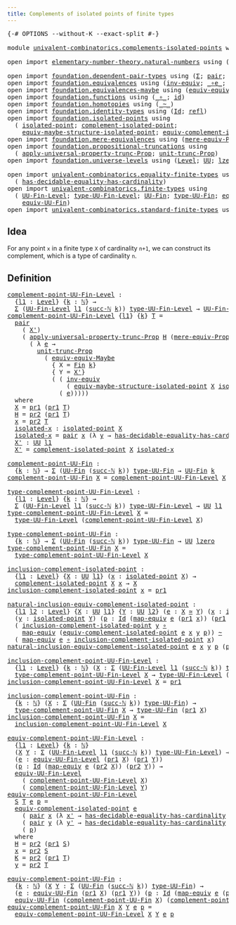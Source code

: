 ```yaml
---
title: Complements of isolated points of finite types
---
```


<pre class="Agda"><a id="72" class="Symbol">{-#</a> <a id="76" class="Keyword">OPTIONS</a> <a id="84" class="Pragma">--without-K</a> <a id="96" class="Pragma">--exact-split</a> <a id="110" class="Symbol">#-}</a>

<a id="115" class="Keyword">module</a> <a id="122" href="univalent-combinatorics.complements-isolated-points.html" class="Module">univalent-combinatorics.complements-isolated-points</a> <a id="174" class="Keyword">where</a>

<a id="181" class="Keyword">open</a> <a id="186" class="Keyword">import</a> <a id="193" href="elementary-number-theory.natural-numbers.html" class="Module">elementary-number-theory.natural-numbers</a> <a id="234" class="Keyword">using</a> <a id="240" class="Symbol">(</a><a id="241" href="elementary-number-theory.natural-numbers.html#1444" class="Datatype">ℕ</a><a id="242" class="Symbol">;</a> <a id="244" href="elementary-number-theory.natural-numbers.html#1465" class="InductiveConstructor">zero-ℕ</a><a id="250" class="Symbol">;</a> <a id="252" href="elementary-number-theory.natural-numbers.html#1478" class="InductiveConstructor">succ-ℕ</a><a id="258" class="Symbol">)</a>

<a id="261" class="Keyword">open</a> <a id="266" class="Keyword">import</a> <a id="273" href="foundation.dependent-pair-types.html" class="Module">foundation.dependent-pair-types</a> <a id="305" class="Keyword">using</a> <a id="311" class="Symbol">(</a><a id="312" href="foundation-core.dependent-pair-types.html#502" class="Record">Σ</a><a id="313" class="Symbol">;</a> <a id="315" href="foundation-core.dependent-pair-types.html#575" class="InductiveConstructor">pair</a><a id="319" class="Symbol">;</a> <a id="321" href="foundation-core.dependent-pair-types.html#592" class="Field">pr1</a><a id="324" class="Symbol">;</a> <a id="326" href="foundation-core.dependent-pair-types.html#604" class="Field">pr2</a><a id="329" class="Symbol">)</a>
<a id="331" class="Keyword">open</a> <a id="336" class="Keyword">import</a> <a id="343" href="foundation.equivalences.html" class="Module">foundation.equivalences</a> <a id="367" class="Keyword">using</a> <a id="373" class="Symbol">(</a><a id="374" href="foundation-core.equivalences.html#5707" class="Function">inv-equiv</a><a id="383" class="Symbol">;</a> <a id="385" href="foundation-core.equivalences.html#7843" class="Function Operator">_∘e_</a><a id="389" class="Symbol">;</a> <a id="391" href="foundation-core.equivalences.html#1607" class="Function Operator">_≃_</a><a id="394" class="Symbol">;</a> <a id="396" href="foundation-core.equivalences.html#1807" class="Function">map-equiv</a><a id="405" class="Symbol">)</a>
<a id="407" class="Keyword">open</a> <a id="412" class="Keyword">import</a> <a id="419" href="foundation.equivalences-maybe.html" class="Module">foundation.equivalences-maybe</a> <a id="449" class="Keyword">using</a> <a id="455" class="Symbol">(</a><a id="456" href="foundation.equivalences-maybe.html#15538" class="Function">equiv-equiv-Maybe</a><a id="473" class="Symbol">)</a>
<a id="475" class="Keyword">open</a> <a id="480" class="Keyword">import</a> <a id="487" href="foundation.functions.html" class="Module">foundation.functions</a> <a id="508" class="Keyword">using</a> <a id="514" class="Symbol">(</a><a id="515" href="foundation-core.functions.html#407" class="Function Operator">_∘_</a><a id="518" class="Symbol">;</a> <a id="520" href="foundation-core.functions.html#309" class="Function">id</a><a id="522" class="Symbol">)</a>
<a id="524" class="Keyword">open</a> <a id="529" class="Keyword">import</a> <a id="536" href="foundation.homotopies.html" class="Module">foundation.homotopies</a> <a id="558" class="Keyword">using</a> <a id="564" class="Symbol">(</a><a id="565" href="foundation-core.homotopies.html#467" class="Function Operator">_~_</a><a id="568" class="Symbol">)</a>
<a id="570" class="Keyword">open</a> <a id="575" class="Keyword">import</a> <a id="582" href="foundation.identity-types.html" class="Module">foundation.identity-types</a> <a id="608" class="Keyword">using</a> <a id="614" class="Symbol">(</a><a id="615" href="foundation-core.identity-types.html#641" class="Datatype">Id</a><a id="617" class="Symbol">;</a> <a id="619" href="foundation-core.identity-types.html#694" class="InductiveConstructor">refl</a><a id="623" class="Symbol">)</a>
<a id="625" class="Keyword">open</a> <a id="630" class="Keyword">import</a> <a id="637" href="foundation.isolated-points.html" class="Module">foundation.isolated-points</a> <a id="664" class="Keyword">using</a>
  <a id="672" class="Symbol">(</a> <a id="674" href="foundation.isolated-points.html#2293" class="Function">isolated-point</a><a id="688" class="Symbol">;</a> <a id="690" href="foundation.isolated-points.html#2429" class="Function">complement-isolated-point</a><a id="715" class="Symbol">;</a>
    <a id="721" href="foundation.isolated-points.html#11262" class="Function">equiv-maybe-structure-isolated-point</a><a id="757" class="Symbol">;</a> <a id="759" href="foundation.isolated-points.html#11795" class="Function">equiv-complement-isolated-point</a><a id="790" class="Symbol">)</a>
<a id="792" class="Keyword">open</a> <a id="797" class="Keyword">import</a> <a id="804" href="foundation.mere-equivalences.html" class="Module">foundation.mere-equivalences</a> <a id="833" class="Keyword">using</a> <a id="839" class="Symbol">(</a><a id="840" href="foundation.mere-equivalences.html#1292" class="Function">mere-equiv-Prop</a><a id="855" class="Symbol">)</a>
<a id="857" class="Keyword">open</a> <a id="862" class="Keyword">import</a> <a id="869" href="foundation.propositional-truncations.html" class="Module">foundation.propositional-truncations</a> <a id="906" class="Keyword">using</a>
  <a id="914" class="Symbol">(</a> <a id="916" href="foundation.propositional-truncations.html#5581" class="Function">apply-universal-property-trunc-Prop</a><a id="951" class="Symbol">;</a> <a id="953" href="foundation.propositional-truncations.html#2096" class="Function">unit-trunc-Prop</a><a id="968" class="Symbol">)</a>
<a id="970" class="Keyword">open</a> <a id="975" class="Keyword">import</a> <a id="982" href="foundation.universe-levels.html" class="Module">foundation.universe-levels</a> <a id="1009" class="Keyword">using</a> <a id="1015" class="Symbol">(</a><a id="1016" href="Agda.Primitive.html#597" class="Postulate">Level</a><a id="1021" class="Symbol">;</a> <a id="1023" href="foundation-core.universe-levels.html#222" class="Primitive">UU</a><a id="1025" class="Symbol">;</a> <a id="1027" href="Agda.Primitive.html#764" class="Primitive">lzero</a><a id="1032" class="Symbol">)</a>

<a id="1035" class="Keyword">open</a> <a id="1040" class="Keyword">import</a> <a id="1047" href="univalent-combinatorics.equality-finite-types.html" class="Module">univalent-combinatorics.equality-finite-types</a> <a id="1093" class="Keyword">using</a>
  <a id="1101" class="Symbol">(</a> <a id="1103" href="univalent-combinatorics.equality-finite-types.html#2874" class="Function">has-decidable-equality-has-cardinality</a><a id="1141" class="Symbol">)</a>
<a id="1143" class="Keyword">open</a> <a id="1148" class="Keyword">import</a> <a id="1155" href="univalent-combinatorics.finite-types.html" class="Module">univalent-combinatorics.finite-types</a> <a id="1192" class="Keyword">using</a>
  <a id="1200" class="Symbol">(</a> <a id="1202" href="univalent-combinatorics.finite-types.html#4569" class="Function">UU-Fin-Level</a><a id="1214" class="Symbol">;</a> <a id="1216" href="univalent-combinatorics.finite-types.html#4664" class="Function">type-UU-Fin-Level</a><a id="1233" class="Symbol">;</a> <a id="1235" href="univalent-combinatorics.finite-types.html#5010" class="Function">UU-Fin</a><a id="1241" class="Symbol">;</a> <a id="1243" href="univalent-combinatorics.finite-types.html#5072" class="Function">type-UU-Fin</a><a id="1254" class="Symbol">;</a> <a id="1256" href="univalent-combinatorics.finite-types.html#15897" class="Function">equiv-UU-Fin-Level</a><a id="1274" class="Symbol">;</a>
    <a id="1280" href="univalent-combinatorics.finite-types.html#17339" class="Function">equiv-UU-Fin</a><a id="1292" class="Symbol">)</a>
<a id="1294" class="Keyword">open</a> <a id="1299" class="Keyword">import</a> <a id="1306" href="univalent-combinatorics.standard-finite-types.html" class="Module">univalent-combinatorics.standard-finite-types</a> <a id="1352" class="Keyword">using</a> <a id="1358" class="Symbol">(</a><a id="1359" href="univalent-combinatorics.standard-finite-types.html#2085" class="Function">Fin</a><a id="1362" class="Symbol">)</a>
</pre>
## Idea

For any point `x` in a finite type `X` of cardinality `n+1`, we can construct its complement, which is a type of cardinality `n`.

## Definition

<pre class="Agda"><a id="complement-point-UU-Fin-Level"></a><a id="1532" href="univalent-combinatorics.complements-isolated-points.html#1532" class="Function">complement-point-UU-Fin-Level</a> <a id="1562" class="Symbol">:</a>
  <a id="1566" class="Symbol">{</a><a id="1567" href="univalent-combinatorics.complements-isolated-points.html#1567" class="Bound">l1</a> <a id="1570" class="Symbol">:</a> <a id="1572" href="Agda.Primitive.html#597" class="Postulate">Level</a><a id="1577" class="Symbol">}</a> <a id="1579" class="Symbol">{</a><a id="1580" href="univalent-combinatorics.complements-isolated-points.html#1580" class="Bound">k</a> <a id="1582" class="Symbol">:</a> <a id="1584" href="elementary-number-theory.natural-numbers.html#1444" class="Datatype">ℕ</a><a id="1585" class="Symbol">}</a> <a id="1587" class="Symbol">→</a>
  <a id="1591" href="foundation-core.dependent-pair-types.html#502" class="Record">Σ</a> <a id="1593" class="Symbol">(</a><a id="1594" href="univalent-combinatorics.finite-types.html#4569" class="Function">UU-Fin-Level</a> <a id="1607" href="univalent-combinatorics.complements-isolated-points.html#1567" class="Bound">l1</a> <a id="1610" class="Symbol">(</a><a id="1611" href="elementary-number-theory.natural-numbers.html#1478" class="InductiveConstructor">succ-ℕ</a> <a id="1618" href="univalent-combinatorics.complements-isolated-points.html#1580" class="Bound">k</a><a id="1619" class="Symbol">))</a> <a id="1622" href="univalent-combinatorics.finite-types.html#4664" class="Function">type-UU-Fin-Level</a> <a id="1640" class="Symbol">→</a> <a id="1642" href="univalent-combinatorics.finite-types.html#4569" class="Function">UU-Fin-Level</a> <a id="1655" href="univalent-combinatorics.complements-isolated-points.html#1567" class="Bound">l1</a> <a id="1658" href="univalent-combinatorics.complements-isolated-points.html#1580" class="Bound">k</a>
<a id="1660" href="univalent-combinatorics.complements-isolated-points.html#1532" class="Function">complement-point-UU-Fin-Level</a> <a id="1690" class="Symbol">{</a><a id="1691" href="univalent-combinatorics.complements-isolated-points.html#1691" class="Bound">l1</a><a id="1693" class="Symbol">}</a> <a id="1695" class="Symbol">{</a><a id="1696" href="univalent-combinatorics.complements-isolated-points.html#1696" class="Bound">k</a><a id="1697" class="Symbol">}</a> <a id="1699" href="univalent-combinatorics.complements-isolated-points.html#1699" class="Bound">T</a> <a id="1701" class="Symbol">=</a>
  <a id="1705" href="foundation-core.dependent-pair-types.html#575" class="InductiveConstructor">pair</a>
    <a id="1714" class="Symbol">(</a> <a id="1716" href="univalent-combinatorics.complements-isolated-points.html#2195" class="Function">X&#39;</a><a id="1718" class="Symbol">)</a>
    <a id="1724" class="Symbol">(</a> <a id="1726" href="foundation.propositional-truncations.html#5581" class="Function">apply-universal-property-trunc-Prop</a> <a id="1762" href="univalent-combinatorics.complements-isolated-points.html#2058" class="Function">H</a> <a id="1764" class="Symbol">(</a><a id="1765" href="foundation.mere-equivalences.html#1292" class="Function">mere-equiv-Prop</a> <a id="1781" class="Symbol">(</a><a id="1782" href="univalent-combinatorics.standard-finite-types.html#2085" class="Function">Fin</a> <a id="1786" href="univalent-combinatorics.complements-isolated-points.html#1696" class="Bound">k</a><a id="1787" class="Symbol">)</a> <a id="1789" href="univalent-combinatorics.complements-isolated-points.html#2195" class="Function">X&#39;</a><a id="1791" class="Symbol">)</a>
      <a id="1799" class="Symbol">(</a> <a id="1801" class="Symbol">λ</a> <a id="1803" href="univalent-combinatorics.complements-isolated-points.html#1803" class="Bound">e</a> <a id="1805" class="Symbol">→</a>
        <a id="1815" href="foundation.propositional-truncations.html#2096" class="Function">unit-trunc-Prop</a>
          <a id="1841" class="Symbol">(</a> <a id="1843" href="foundation.equivalences-maybe.html#15538" class="Function">equiv-equiv-Maybe</a>
            <a id="1873" class="Symbol">{</a> <a id="1875" class="Argument">X</a> <a id="1877" class="Symbol">=</a> <a id="1879" href="univalent-combinatorics.standard-finite-types.html#2085" class="Function">Fin</a> <a id="1883" href="univalent-combinatorics.complements-isolated-points.html#1696" class="Bound">k</a><a id="1884" class="Symbol">}</a>
            <a id="1898" class="Symbol">{</a> <a id="1900" class="Argument">Y</a> <a id="1902" class="Symbol">=</a> <a id="1904" href="univalent-combinatorics.complements-isolated-points.html#2195" class="Function">X&#39;</a><a id="1906" class="Symbol">}</a>
            <a id="1920" class="Symbol">(</a> <a id="1922" class="Symbol">(</a> <a id="1924" href="foundation-core.equivalences.html#5707" class="Function">inv-equiv</a>
                <a id="1950" class="Symbol">(</a> <a id="1952" href="foundation.isolated-points.html#11262" class="Function">equiv-maybe-structure-isolated-point</a> <a id="1989" href="univalent-combinatorics.complements-isolated-points.html#2040" class="Function">X</a> <a id="1991" href="univalent-combinatorics.complements-isolated-points.html#2088" class="Function">isolated-x</a><a id="2001" class="Symbol">))</a> <a id="2004" href="foundation-core.equivalences.html#7843" class="Function Operator">∘e</a>
              <a id="2021" class="Symbol">(</a> <a id="2023" href="univalent-combinatorics.complements-isolated-points.html#1803" class="Bound">e</a><a id="2024" class="Symbol">)))))</a>
  <a id="2032" class="Keyword">where</a>
  <a id="2040" href="univalent-combinatorics.complements-isolated-points.html#2040" class="Function">X</a> <a id="2042" class="Symbol">=</a> <a id="2044" href="foundation-core.dependent-pair-types.html#592" class="Field">pr1</a> <a id="2048" class="Symbol">(</a><a id="2049" href="foundation-core.dependent-pair-types.html#592" class="Field">pr1</a> <a id="2053" href="univalent-combinatorics.complements-isolated-points.html#1699" class="Bound">T</a><a id="2054" class="Symbol">)</a>
  <a id="2058" href="univalent-combinatorics.complements-isolated-points.html#2058" class="Function">H</a> <a id="2060" class="Symbol">=</a> <a id="2062" href="foundation-core.dependent-pair-types.html#604" class="Field">pr2</a> <a id="2066" class="Symbol">(</a><a id="2067" href="foundation-core.dependent-pair-types.html#592" class="Field">pr1</a> <a id="2071" href="univalent-combinatorics.complements-isolated-points.html#1699" class="Bound">T</a><a id="2072" class="Symbol">)</a>
  <a id="2076" href="univalent-combinatorics.complements-isolated-points.html#2076" class="Function">x</a> <a id="2078" class="Symbol">=</a> <a id="2080" href="foundation-core.dependent-pair-types.html#604" class="Field">pr2</a> <a id="2084" href="univalent-combinatorics.complements-isolated-points.html#1699" class="Bound">T</a>
  <a id="2088" href="univalent-combinatorics.complements-isolated-points.html#2088" class="Function">isolated-x</a> <a id="2099" class="Symbol">:</a> <a id="2101" href="foundation.isolated-points.html#2293" class="Function">isolated-point</a> <a id="2116" href="univalent-combinatorics.complements-isolated-points.html#2040" class="Function">X</a>
  <a id="2120" href="univalent-combinatorics.complements-isolated-points.html#2088" class="Function">isolated-x</a> <a id="2131" class="Symbol">=</a> <a id="2133" href="foundation-core.dependent-pair-types.html#575" class="InductiveConstructor">pair</a> <a id="2138" href="univalent-combinatorics.complements-isolated-points.html#2076" class="Function">x</a> <a id="2140" class="Symbol">(λ</a> <a id="2143" href="univalent-combinatorics.complements-isolated-points.html#2143" class="Bound">y</a> <a id="2145" class="Symbol">→</a> <a id="2147" href="univalent-combinatorics.equality-finite-types.html#2874" class="Function">has-decidable-equality-has-cardinality</a> <a id="2186" href="univalent-combinatorics.complements-isolated-points.html#2058" class="Function">H</a> <a id="2188" href="univalent-combinatorics.complements-isolated-points.html#2076" class="Function">x</a> <a id="2190" href="univalent-combinatorics.complements-isolated-points.html#2143" class="Bound">y</a><a id="2191" class="Symbol">)</a>
  <a id="2195" href="univalent-combinatorics.complements-isolated-points.html#2195" class="Function">X&#39;</a> <a id="2198" class="Symbol">:</a> <a id="2200" href="foundation-core.universe-levels.html#222" class="Primitive">UU</a> <a id="2203" href="univalent-combinatorics.complements-isolated-points.html#1691" class="Bound">l1</a>
  <a id="2208" href="univalent-combinatorics.complements-isolated-points.html#2195" class="Function">X&#39;</a> <a id="2211" class="Symbol">=</a> <a id="2213" href="foundation.isolated-points.html#2429" class="Function">complement-isolated-point</a> <a id="2239" href="univalent-combinatorics.complements-isolated-points.html#2040" class="Function">X</a> <a id="2241" href="univalent-combinatorics.complements-isolated-points.html#2088" class="Function">isolated-x</a>

<a id="complement-point-UU-Fin"></a><a id="2253" href="univalent-combinatorics.complements-isolated-points.html#2253" class="Function">complement-point-UU-Fin</a> <a id="2277" class="Symbol">:</a>
  <a id="2281" class="Symbol">{</a><a id="2282" href="univalent-combinatorics.complements-isolated-points.html#2282" class="Bound">k</a> <a id="2284" class="Symbol">:</a> <a id="2286" href="elementary-number-theory.natural-numbers.html#1444" class="Datatype">ℕ</a><a id="2287" class="Symbol">}</a> <a id="2289" class="Symbol">→</a> <a id="2291" href="foundation-core.dependent-pair-types.html#502" class="Record">Σ</a> <a id="2293" class="Symbol">(</a><a id="2294" href="univalent-combinatorics.finite-types.html#5010" class="Function">UU-Fin</a> <a id="2301" class="Symbol">(</a><a id="2302" href="elementary-number-theory.natural-numbers.html#1478" class="InductiveConstructor">succ-ℕ</a> <a id="2309" href="univalent-combinatorics.complements-isolated-points.html#2282" class="Bound">k</a><a id="2310" class="Symbol">))</a> <a id="2313" href="univalent-combinatorics.finite-types.html#5072" class="Function">type-UU-Fin</a> <a id="2325" class="Symbol">→</a> <a id="2327" href="univalent-combinatorics.finite-types.html#5010" class="Function">UU-Fin</a> <a id="2334" href="univalent-combinatorics.complements-isolated-points.html#2282" class="Bound">k</a>
<a id="2336" href="univalent-combinatorics.complements-isolated-points.html#2253" class="Function">complement-point-UU-Fin</a> <a id="2360" href="univalent-combinatorics.complements-isolated-points.html#2360" class="Bound">X</a> <a id="2362" class="Symbol">=</a> <a id="2364" href="univalent-combinatorics.complements-isolated-points.html#1532" class="Function">complement-point-UU-Fin-Level</a> <a id="2394" href="univalent-combinatorics.complements-isolated-points.html#2360" class="Bound">X</a>

<a id="type-complement-point-UU-Fin-Level"></a><a id="2397" href="univalent-combinatorics.complements-isolated-points.html#2397" class="Function">type-complement-point-UU-Fin-Level</a> <a id="2432" class="Symbol">:</a>
  <a id="2436" class="Symbol">{</a><a id="2437" href="univalent-combinatorics.complements-isolated-points.html#2437" class="Bound">l1</a> <a id="2440" class="Symbol">:</a> <a id="2442" href="Agda.Primitive.html#597" class="Postulate">Level</a><a id="2447" class="Symbol">}</a> <a id="2449" class="Symbol">{</a><a id="2450" href="univalent-combinatorics.complements-isolated-points.html#2450" class="Bound">k</a> <a id="2452" class="Symbol">:</a> <a id="2454" href="elementary-number-theory.natural-numbers.html#1444" class="Datatype">ℕ</a><a id="2455" class="Symbol">}</a> <a id="2457" class="Symbol">→</a>
  <a id="2461" href="foundation-core.dependent-pair-types.html#502" class="Record">Σ</a> <a id="2463" class="Symbol">(</a><a id="2464" href="univalent-combinatorics.finite-types.html#4569" class="Function">UU-Fin-Level</a> <a id="2477" href="univalent-combinatorics.complements-isolated-points.html#2437" class="Bound">l1</a> <a id="2480" class="Symbol">(</a><a id="2481" href="elementary-number-theory.natural-numbers.html#1478" class="InductiveConstructor">succ-ℕ</a> <a id="2488" href="univalent-combinatorics.complements-isolated-points.html#2450" class="Bound">k</a><a id="2489" class="Symbol">))</a> <a id="2492" href="univalent-combinatorics.finite-types.html#4664" class="Function">type-UU-Fin-Level</a> <a id="2510" class="Symbol">→</a> <a id="2512" href="foundation-core.universe-levels.html#222" class="Primitive">UU</a> <a id="2515" href="univalent-combinatorics.complements-isolated-points.html#2437" class="Bound">l1</a>
<a id="2518" href="univalent-combinatorics.complements-isolated-points.html#2397" class="Function">type-complement-point-UU-Fin-Level</a> <a id="2553" href="univalent-combinatorics.complements-isolated-points.html#2553" class="Bound">X</a> <a id="2555" class="Symbol">=</a>
  <a id="2559" href="univalent-combinatorics.finite-types.html#4664" class="Function">type-UU-Fin-Level</a> <a id="2577" class="Symbol">(</a><a id="2578" href="univalent-combinatorics.complements-isolated-points.html#1532" class="Function">complement-point-UU-Fin-Level</a> <a id="2608" href="univalent-combinatorics.complements-isolated-points.html#2553" class="Bound">X</a><a id="2609" class="Symbol">)</a>

<a id="type-complement-point-UU-Fin"></a><a id="2612" href="univalent-combinatorics.complements-isolated-points.html#2612" class="Function">type-complement-point-UU-Fin</a> <a id="2641" class="Symbol">:</a>
  <a id="2645" class="Symbol">{</a><a id="2646" href="univalent-combinatorics.complements-isolated-points.html#2646" class="Bound">k</a> <a id="2648" class="Symbol">:</a> <a id="2650" href="elementary-number-theory.natural-numbers.html#1444" class="Datatype">ℕ</a><a id="2651" class="Symbol">}</a> <a id="2653" class="Symbol">→</a> <a id="2655" href="foundation-core.dependent-pair-types.html#502" class="Record">Σ</a> <a id="2657" class="Symbol">(</a><a id="2658" href="univalent-combinatorics.finite-types.html#5010" class="Function">UU-Fin</a> <a id="2665" class="Symbol">(</a><a id="2666" href="elementary-number-theory.natural-numbers.html#1478" class="InductiveConstructor">succ-ℕ</a> <a id="2673" href="univalent-combinatorics.complements-isolated-points.html#2646" class="Bound">k</a><a id="2674" class="Symbol">))</a> <a id="2677" href="univalent-combinatorics.finite-types.html#5072" class="Function">type-UU-Fin</a> <a id="2689" class="Symbol">→</a> <a id="2691" href="foundation-core.universe-levels.html#222" class="Primitive">UU</a> <a id="2694" href="Agda.Primitive.html#764" class="Primitive">lzero</a>
<a id="2700" href="univalent-combinatorics.complements-isolated-points.html#2612" class="Function">type-complement-point-UU-Fin</a> <a id="2729" href="univalent-combinatorics.complements-isolated-points.html#2729" class="Bound">X</a> <a id="2731" class="Symbol">=</a>
  <a id="2735" href="univalent-combinatorics.complements-isolated-points.html#2397" class="Function">type-complement-point-UU-Fin-Level</a> <a id="2770" href="univalent-combinatorics.complements-isolated-points.html#2729" class="Bound">X</a>

<a id="inclusion-complement-isolated-point"></a><a id="2773" href="univalent-combinatorics.complements-isolated-points.html#2773" class="Function">inclusion-complement-isolated-point</a> <a id="2809" class="Symbol">:</a>
  <a id="2813" class="Symbol">{</a><a id="2814" href="univalent-combinatorics.complements-isolated-points.html#2814" class="Bound">l1</a> <a id="2817" class="Symbol">:</a> <a id="2819" href="Agda.Primitive.html#597" class="Postulate">Level</a><a id="2824" class="Symbol">}</a> <a id="2826" class="Symbol">{</a><a id="2827" href="univalent-combinatorics.complements-isolated-points.html#2827" class="Bound">X</a> <a id="2829" class="Symbol">:</a> <a id="2831" href="foundation-core.universe-levels.html#222" class="Primitive">UU</a> <a id="2834" href="univalent-combinatorics.complements-isolated-points.html#2814" class="Bound">l1</a><a id="2836" class="Symbol">}</a> <a id="2838" class="Symbol">(</a><a id="2839" href="univalent-combinatorics.complements-isolated-points.html#2839" class="Bound">x</a> <a id="2841" class="Symbol">:</a> <a id="2843" href="foundation.isolated-points.html#2293" class="Function">isolated-point</a> <a id="2858" href="univalent-combinatorics.complements-isolated-points.html#2827" class="Bound">X</a><a id="2859" class="Symbol">)</a> <a id="2861" class="Symbol">→</a>
  <a id="2865" href="foundation.isolated-points.html#2429" class="Function">complement-isolated-point</a> <a id="2891" href="univalent-combinatorics.complements-isolated-points.html#2827" class="Bound">X</a> <a id="2893" href="univalent-combinatorics.complements-isolated-points.html#2839" class="Bound">x</a> <a id="2895" class="Symbol">→</a> <a id="2897" href="univalent-combinatorics.complements-isolated-points.html#2827" class="Bound">X</a>
<a id="2899" href="univalent-combinatorics.complements-isolated-points.html#2773" class="Function">inclusion-complement-isolated-point</a> <a id="2935" href="univalent-combinatorics.complements-isolated-points.html#2935" class="Bound">x</a> <a id="2937" class="Symbol">=</a> <a id="2939" href="foundation-core.dependent-pair-types.html#592" class="Field">pr1</a>

<a id="natural-inclusion-equiv-complement-isolated-point"></a><a id="2944" href="univalent-combinatorics.complements-isolated-points.html#2944" class="Function">natural-inclusion-equiv-complement-isolated-point</a> <a id="2994" class="Symbol">:</a>
  <a id="2998" class="Symbol">{</a><a id="2999" href="univalent-combinatorics.complements-isolated-points.html#2999" class="Bound">l1</a> <a id="3002" href="univalent-combinatorics.complements-isolated-points.html#3002" class="Bound">l2</a> <a id="3005" class="Symbol">:</a> <a id="3007" href="Agda.Primitive.html#597" class="Postulate">Level</a><a id="3012" class="Symbol">}</a> <a id="3014" class="Symbol">{</a><a id="3015" href="univalent-combinatorics.complements-isolated-points.html#3015" class="Bound">X</a> <a id="3017" class="Symbol">:</a> <a id="3019" href="foundation-core.universe-levels.html#222" class="Primitive">UU</a> <a id="3022" href="univalent-combinatorics.complements-isolated-points.html#2999" class="Bound">l1</a><a id="3024" class="Symbol">}</a> <a id="3026" class="Symbol">{</a><a id="3027" href="univalent-combinatorics.complements-isolated-points.html#3027" class="Bound">Y</a> <a id="3029" class="Symbol">:</a> <a id="3031" href="foundation-core.universe-levels.html#222" class="Primitive">UU</a> <a id="3034" href="univalent-combinatorics.complements-isolated-points.html#3002" class="Bound">l2</a><a id="3036" class="Symbol">}</a> <a id="3038" class="Symbol">(</a><a id="3039" href="univalent-combinatorics.complements-isolated-points.html#3039" class="Bound">e</a> <a id="3041" class="Symbol">:</a> <a id="3043" href="univalent-combinatorics.complements-isolated-points.html#3015" class="Bound">X</a> <a id="3045" href="foundation-core.equivalences.html#1607" class="Function Operator">≃</a> <a id="3047" href="univalent-combinatorics.complements-isolated-points.html#3027" class="Bound">Y</a><a id="3048" class="Symbol">)</a> <a id="3050" class="Symbol">(</a><a id="3051" href="univalent-combinatorics.complements-isolated-points.html#3051" class="Bound">x</a> <a id="3053" class="Symbol">:</a> <a id="3055" href="foundation.isolated-points.html#2293" class="Function">isolated-point</a> <a id="3070" href="univalent-combinatorics.complements-isolated-points.html#3015" class="Bound">X</a><a id="3071" class="Symbol">)</a>
  <a id="3075" class="Symbol">(</a><a id="3076" href="univalent-combinatorics.complements-isolated-points.html#3076" class="Bound">y</a> <a id="3078" class="Symbol">:</a> <a id="3080" href="foundation.isolated-points.html#2293" class="Function">isolated-point</a> <a id="3095" href="univalent-combinatorics.complements-isolated-points.html#3027" class="Bound">Y</a><a id="3096" class="Symbol">)</a> <a id="3098" class="Symbol">(</a><a id="3099" href="univalent-combinatorics.complements-isolated-points.html#3099" class="Bound">p</a> <a id="3101" class="Symbol">:</a> <a id="3103" href="foundation-core.identity-types.html#641" class="Datatype">Id</a> <a id="3106" class="Symbol">(</a><a id="3107" href="foundation-core.equivalences.html#1807" class="Function">map-equiv</a> <a id="3117" href="univalent-combinatorics.complements-isolated-points.html#3039" class="Bound">e</a> <a id="3119" class="Symbol">(</a><a id="3120" href="foundation-core.dependent-pair-types.html#592" class="Field">pr1</a> <a id="3124" href="univalent-combinatorics.complements-isolated-points.html#3051" class="Bound">x</a><a id="3125" class="Symbol">))</a> <a id="3128" class="Symbol">(</a><a id="3129" href="foundation-core.dependent-pair-types.html#592" class="Field">pr1</a> <a id="3133" href="univalent-combinatorics.complements-isolated-points.html#3076" class="Bound">y</a><a id="3134" class="Symbol">))</a> <a id="3137" class="Symbol">→</a>
  <a id="3141" class="Symbol">(</a> <a id="3143" href="univalent-combinatorics.complements-isolated-points.html#2773" class="Function">inclusion-complement-isolated-point</a> <a id="3179" href="univalent-combinatorics.complements-isolated-points.html#3076" class="Bound">y</a> <a id="3181" href="foundation-core.functions.html#407" class="Function Operator">∘</a>
    <a id="3187" href="foundation-core.equivalences.html#1807" class="Function">map-equiv</a> <a id="3197" class="Symbol">(</a><a id="3198" href="foundation.isolated-points.html#11795" class="Function">equiv-complement-isolated-point</a> <a id="3230" href="univalent-combinatorics.complements-isolated-points.html#3039" class="Bound">e</a> <a id="3232" href="univalent-combinatorics.complements-isolated-points.html#3051" class="Bound">x</a> <a id="3234" href="univalent-combinatorics.complements-isolated-points.html#3076" class="Bound">y</a> <a id="3236" href="univalent-combinatorics.complements-isolated-points.html#3099" class="Bound">p</a><a id="3237" class="Symbol">))</a> <a id="3240" href="foundation-core.homotopies.html#467" class="Function Operator">~</a>
  <a id="3244" class="Symbol">(</a> <a id="3246" href="foundation-core.equivalences.html#1807" class="Function">map-equiv</a> <a id="3256" href="univalent-combinatorics.complements-isolated-points.html#3039" class="Bound">e</a> <a id="3258" href="foundation-core.functions.html#407" class="Function Operator">∘</a> <a id="3260" href="univalent-combinatorics.complements-isolated-points.html#2773" class="Function">inclusion-complement-isolated-point</a> <a id="3296" href="univalent-combinatorics.complements-isolated-points.html#3051" class="Bound">x</a><a id="3297" class="Symbol">)</a>
<a id="3299" href="univalent-combinatorics.complements-isolated-points.html#2944" class="Function">natural-inclusion-equiv-complement-isolated-point</a> <a id="3349" href="univalent-combinatorics.complements-isolated-points.html#3349" class="Bound">e</a> <a id="3351" href="univalent-combinatorics.complements-isolated-points.html#3351" class="Bound">x</a> <a id="3353" href="univalent-combinatorics.complements-isolated-points.html#3353" class="Bound">y</a> <a id="3355" href="univalent-combinatorics.complements-isolated-points.html#3355" class="Bound">p</a> <a id="3357" class="Symbol">(</a><a id="3358" href="foundation-core.dependent-pair-types.html#575" class="InductiveConstructor">pair</a> <a id="3363" href="univalent-combinatorics.complements-isolated-points.html#3363" class="Bound">x&#39;</a> <a id="3366" href="univalent-combinatorics.complements-isolated-points.html#3366" class="Bound">f</a><a id="3367" class="Symbol">)</a> <a id="3369" class="Symbol">=</a> <a id="3371" href="foundation-core.identity-types.html#694" class="InductiveConstructor">refl</a>

<a id="inclusion-complement-point-UU-Fin-Level"></a><a id="3377" href="univalent-combinatorics.complements-isolated-points.html#3377" class="Function">inclusion-complement-point-UU-Fin-Level</a> <a id="3417" class="Symbol">:</a>
  <a id="3421" class="Symbol">{</a><a id="3422" href="univalent-combinatorics.complements-isolated-points.html#3422" class="Bound">l1</a> <a id="3425" class="Symbol">:</a> <a id="3427" href="Agda.Primitive.html#597" class="Postulate">Level</a><a id="3432" class="Symbol">}</a> <a id="3434" class="Symbol">{</a><a id="3435" href="univalent-combinatorics.complements-isolated-points.html#3435" class="Bound">k</a> <a id="3437" class="Symbol">:</a> <a id="3439" href="elementary-number-theory.natural-numbers.html#1444" class="Datatype">ℕ</a><a id="3440" class="Symbol">}</a> <a id="3442" class="Symbol">(</a><a id="3443" href="univalent-combinatorics.complements-isolated-points.html#3443" class="Bound">X</a> <a id="3445" class="Symbol">:</a> <a id="3447" href="foundation-core.dependent-pair-types.html#502" class="Record">Σ</a> <a id="3449" class="Symbol">(</a><a id="3450" href="univalent-combinatorics.finite-types.html#4569" class="Function">UU-Fin-Level</a> <a id="3463" href="univalent-combinatorics.complements-isolated-points.html#3422" class="Bound">l1</a> <a id="3466" class="Symbol">(</a><a id="3467" href="elementary-number-theory.natural-numbers.html#1478" class="InductiveConstructor">succ-ℕ</a> <a id="3474" href="univalent-combinatorics.complements-isolated-points.html#3435" class="Bound">k</a><a id="3475" class="Symbol">))</a> <a id="3478" href="univalent-combinatorics.finite-types.html#4664" class="Function">type-UU-Fin-Level</a><a id="3495" class="Symbol">)</a> <a id="3497" class="Symbol">→</a>
  <a id="3501" href="univalent-combinatorics.complements-isolated-points.html#2397" class="Function">type-complement-point-UU-Fin-Level</a> <a id="3536" href="univalent-combinatorics.complements-isolated-points.html#3443" class="Bound">X</a> <a id="3538" class="Symbol">→</a> <a id="3540" href="univalent-combinatorics.finite-types.html#4664" class="Function">type-UU-Fin-Level</a> <a id="3558" class="Symbol">(</a><a id="3559" href="foundation-core.dependent-pair-types.html#592" class="Field">pr1</a> <a id="3563" href="univalent-combinatorics.complements-isolated-points.html#3443" class="Bound">X</a><a id="3564" class="Symbol">)</a>
<a id="3566" href="univalent-combinatorics.complements-isolated-points.html#3377" class="Function">inclusion-complement-point-UU-Fin-Level</a> <a id="3606" href="univalent-combinatorics.complements-isolated-points.html#3606" class="Bound">X</a> <a id="3608" class="Symbol">=</a> <a id="3610" href="foundation-core.dependent-pair-types.html#592" class="Field">pr1</a>

<a id="inclusion-complement-point-UU-Fin"></a><a id="3615" href="univalent-combinatorics.complements-isolated-points.html#3615" class="Function">inclusion-complement-point-UU-Fin</a> <a id="3649" class="Symbol">:</a>
  <a id="3653" class="Symbol">{</a><a id="3654" href="univalent-combinatorics.complements-isolated-points.html#3654" class="Bound">k</a> <a id="3656" class="Symbol">:</a> <a id="3658" href="elementary-number-theory.natural-numbers.html#1444" class="Datatype">ℕ</a><a id="3659" class="Symbol">}</a> <a id="3661" class="Symbol">(</a><a id="3662" href="univalent-combinatorics.complements-isolated-points.html#3662" class="Bound">X</a> <a id="3664" class="Symbol">:</a> <a id="3666" href="foundation-core.dependent-pair-types.html#502" class="Record">Σ</a> <a id="3668" class="Symbol">(</a><a id="3669" href="univalent-combinatorics.finite-types.html#5010" class="Function">UU-Fin</a> <a id="3676" class="Symbol">(</a><a id="3677" href="elementary-number-theory.natural-numbers.html#1478" class="InductiveConstructor">succ-ℕ</a> <a id="3684" href="univalent-combinatorics.complements-isolated-points.html#3654" class="Bound">k</a><a id="3685" class="Symbol">))</a> <a id="3688" href="univalent-combinatorics.finite-types.html#5072" class="Function">type-UU-Fin</a><a id="3699" class="Symbol">)</a> <a id="3701" class="Symbol">→</a>
  <a id="3705" href="univalent-combinatorics.complements-isolated-points.html#2612" class="Function">type-complement-point-UU-Fin</a> <a id="3734" href="univalent-combinatorics.complements-isolated-points.html#3662" class="Bound">X</a> <a id="3736" class="Symbol">→</a> <a id="3738" href="univalent-combinatorics.finite-types.html#5072" class="Function">type-UU-Fin</a> <a id="3750" class="Symbol">(</a><a id="3751" href="foundation-core.dependent-pair-types.html#592" class="Field">pr1</a> <a id="3755" href="univalent-combinatorics.complements-isolated-points.html#3662" class="Bound">X</a><a id="3756" class="Symbol">)</a>
<a id="3758" href="univalent-combinatorics.complements-isolated-points.html#3615" class="Function">inclusion-complement-point-UU-Fin</a> <a id="3792" href="univalent-combinatorics.complements-isolated-points.html#3792" class="Bound">X</a> <a id="3794" class="Symbol">=</a>
  <a id="3798" href="univalent-combinatorics.complements-isolated-points.html#3377" class="Function">inclusion-complement-point-UU-Fin-Level</a> <a id="3838" href="univalent-combinatorics.complements-isolated-points.html#3792" class="Bound">X</a>

<a id="equiv-complement-point-UU-Fin-Level"></a><a id="3841" href="univalent-combinatorics.complements-isolated-points.html#3841" class="Function">equiv-complement-point-UU-Fin-Level</a> <a id="3877" class="Symbol">:</a>
  <a id="3881" class="Symbol">{</a><a id="3882" href="univalent-combinatorics.complements-isolated-points.html#3882" class="Bound">l1</a> <a id="3885" class="Symbol">:</a> <a id="3887" href="Agda.Primitive.html#597" class="Postulate">Level</a><a id="3892" class="Symbol">}</a> <a id="3894" class="Symbol">{</a><a id="3895" href="univalent-combinatorics.complements-isolated-points.html#3895" class="Bound">k</a> <a id="3897" class="Symbol">:</a> <a id="3899" href="elementary-number-theory.natural-numbers.html#1444" class="Datatype">ℕ</a><a id="3900" class="Symbol">}</a>
  <a id="3904" class="Symbol">(</a><a id="3905" href="univalent-combinatorics.complements-isolated-points.html#3905" class="Bound">X</a> <a id="3907" href="univalent-combinatorics.complements-isolated-points.html#3907" class="Bound">Y</a> <a id="3909" class="Symbol">:</a> <a id="3911" href="foundation-core.dependent-pair-types.html#502" class="Record">Σ</a> <a id="3913" class="Symbol">(</a><a id="3914" href="univalent-combinatorics.finite-types.html#4569" class="Function">UU-Fin-Level</a> <a id="3927" href="univalent-combinatorics.complements-isolated-points.html#3882" class="Bound">l1</a> <a id="3930" class="Symbol">(</a><a id="3931" href="elementary-number-theory.natural-numbers.html#1478" class="InductiveConstructor">succ-ℕ</a> <a id="3938" href="univalent-combinatorics.complements-isolated-points.html#3895" class="Bound">k</a><a id="3939" class="Symbol">))</a> <a id="3942" href="univalent-combinatorics.finite-types.html#4664" class="Function">type-UU-Fin-Level</a><a id="3959" class="Symbol">)</a> <a id="3961" class="Symbol">→</a>
  <a id="3965" class="Symbol">(</a><a id="3966" href="univalent-combinatorics.complements-isolated-points.html#3966" class="Bound">e</a> <a id="3968" class="Symbol">:</a> <a id="3970" href="univalent-combinatorics.finite-types.html#15897" class="Function">equiv-UU-Fin-Level</a> <a id="3989" class="Symbol">(</a><a id="3990" href="foundation-core.dependent-pair-types.html#592" class="Field">pr1</a> <a id="3994" href="univalent-combinatorics.complements-isolated-points.html#3905" class="Bound">X</a><a id="3995" class="Symbol">)</a> <a id="3997" class="Symbol">(</a><a id="3998" href="foundation-core.dependent-pair-types.html#592" class="Field">pr1</a> <a id="4002" href="univalent-combinatorics.complements-isolated-points.html#3907" class="Bound">Y</a><a id="4003" class="Symbol">))</a>
  <a id="4008" class="Symbol">(</a><a id="4009" href="univalent-combinatorics.complements-isolated-points.html#4009" class="Bound">p</a> <a id="4011" class="Symbol">:</a> <a id="4013" href="foundation-core.identity-types.html#641" class="Datatype">Id</a> <a id="4016" class="Symbol">(</a><a id="4017" href="foundation-core.equivalences.html#1807" class="Function">map-equiv</a> <a id="4027" href="univalent-combinatorics.complements-isolated-points.html#3966" class="Bound">e</a> <a id="4029" class="Symbol">(</a><a id="4030" href="foundation-core.dependent-pair-types.html#604" class="Field">pr2</a> <a id="4034" href="univalent-combinatorics.complements-isolated-points.html#3905" class="Bound">X</a><a id="4035" class="Symbol">))</a> <a id="4038" class="Symbol">(</a><a id="4039" href="foundation-core.dependent-pair-types.html#604" class="Field">pr2</a> <a id="4043" href="univalent-combinatorics.complements-isolated-points.html#3907" class="Bound">Y</a><a id="4044" class="Symbol">))</a> <a id="4047" class="Symbol">→</a>
  <a id="4051" href="univalent-combinatorics.finite-types.html#15897" class="Function">equiv-UU-Fin-Level</a>
    <a id="4074" class="Symbol">(</a> <a id="4076" href="univalent-combinatorics.complements-isolated-points.html#1532" class="Function">complement-point-UU-Fin-Level</a> <a id="4106" href="univalent-combinatorics.complements-isolated-points.html#3905" class="Bound">X</a><a id="4107" class="Symbol">)</a>
    <a id="4113" class="Symbol">(</a> <a id="4115" href="univalent-combinatorics.complements-isolated-points.html#1532" class="Function">complement-point-UU-Fin-Level</a> <a id="4145" href="univalent-combinatorics.complements-isolated-points.html#3907" class="Bound">Y</a><a id="4146" class="Symbol">)</a>
<a id="4148" href="univalent-combinatorics.complements-isolated-points.html#3841" class="Function">equiv-complement-point-UU-Fin-Level</a>
  <a id="4186" href="univalent-combinatorics.complements-isolated-points.html#4186" class="Bound">S</a> <a id="4188" href="univalent-combinatorics.complements-isolated-points.html#4188" class="Bound">T</a> <a id="4190" href="univalent-combinatorics.complements-isolated-points.html#4190" class="Bound">e</a> <a id="4192" href="univalent-combinatorics.complements-isolated-points.html#4192" class="Bound">p</a> <a id="4194" class="Symbol">=</a>
  <a id="4198" href="foundation.isolated-points.html#11795" class="Function">equiv-complement-isolated-point</a> <a id="4230" href="univalent-combinatorics.complements-isolated-points.html#4190" class="Bound">e</a>
    <a id="4236" class="Symbol">(</a> <a id="4238" href="foundation-core.dependent-pair-types.html#575" class="InductiveConstructor">pair</a> <a id="4243" href="univalent-combinatorics.complements-isolated-points.html#4407" class="Function">x</a> <a id="4245" class="Symbol">(λ</a> <a id="4248" href="univalent-combinatorics.complements-isolated-points.html#4248" class="Bound">x&#39;</a> <a id="4251" class="Symbol">→</a> <a id="4253" href="univalent-combinatorics.equality-finite-types.html#2874" class="Function">has-decidable-equality-has-cardinality</a> <a id="4292" href="univalent-combinatorics.complements-isolated-points.html#4389" class="Function">H</a> <a id="4294" href="univalent-combinatorics.complements-isolated-points.html#4407" class="Function">x</a> <a id="4296" href="univalent-combinatorics.complements-isolated-points.html#4248" class="Bound">x&#39;</a><a id="4298" class="Symbol">))</a>
    <a id="4305" class="Symbol">(</a> <a id="4307" href="foundation-core.dependent-pair-types.html#575" class="InductiveConstructor">pair</a> <a id="4312" href="univalent-combinatorics.complements-isolated-points.html#4437" class="Function">y</a> <a id="4314" class="Symbol">(λ</a> <a id="4317" href="univalent-combinatorics.complements-isolated-points.html#4317" class="Bound">y&#39;</a> <a id="4320" class="Symbol">→</a> <a id="4322" href="univalent-combinatorics.equality-finite-types.html#2874" class="Function">has-decidable-equality-has-cardinality</a> <a id="4361" href="univalent-combinatorics.complements-isolated-points.html#4419" class="Function">K</a> <a id="4363" href="univalent-combinatorics.complements-isolated-points.html#4437" class="Function">y</a> <a id="4365" href="univalent-combinatorics.complements-isolated-points.html#4317" class="Bound">y&#39;</a><a id="4367" class="Symbol">))</a>
    <a id="4374" class="Symbol">(</a> <a id="4376" href="univalent-combinatorics.complements-isolated-points.html#4192" class="Bound">p</a><a id="4377" class="Symbol">)</a>
  <a id="4381" class="Keyword">where</a>
  <a id="4389" href="univalent-combinatorics.complements-isolated-points.html#4389" class="Function">H</a> <a id="4391" class="Symbol">=</a> <a id="4393" href="foundation-core.dependent-pair-types.html#604" class="Field">pr2</a> <a id="4397" class="Symbol">(</a><a id="4398" href="foundation-core.dependent-pair-types.html#592" class="Field">pr1</a> <a id="4402" href="univalent-combinatorics.complements-isolated-points.html#4186" class="Bound">S</a><a id="4403" class="Symbol">)</a>
  <a id="4407" href="univalent-combinatorics.complements-isolated-points.html#4407" class="Function">x</a> <a id="4409" class="Symbol">=</a> <a id="4411" href="foundation-core.dependent-pair-types.html#604" class="Field">pr2</a> <a id="4415" href="univalent-combinatorics.complements-isolated-points.html#4186" class="Bound">S</a>
  <a id="4419" href="univalent-combinatorics.complements-isolated-points.html#4419" class="Function">K</a> <a id="4421" class="Symbol">=</a> <a id="4423" href="foundation-core.dependent-pair-types.html#604" class="Field">pr2</a> <a id="4427" class="Symbol">(</a><a id="4428" href="foundation-core.dependent-pair-types.html#592" class="Field">pr1</a> <a id="4432" href="univalent-combinatorics.complements-isolated-points.html#4188" class="Bound">T</a><a id="4433" class="Symbol">)</a>
  <a id="4437" href="univalent-combinatorics.complements-isolated-points.html#4437" class="Function">y</a> <a id="4439" class="Symbol">=</a> <a id="4441" href="foundation-core.dependent-pair-types.html#604" class="Field">pr2</a> <a id="4445" href="univalent-combinatorics.complements-isolated-points.html#4188" class="Bound">T</a>

<a id="equiv-complement-point-UU-Fin"></a><a id="4448" href="univalent-combinatorics.complements-isolated-points.html#4448" class="Function">equiv-complement-point-UU-Fin</a> <a id="4478" class="Symbol">:</a>
  <a id="4482" class="Symbol">{</a><a id="4483" href="univalent-combinatorics.complements-isolated-points.html#4483" class="Bound">k</a> <a id="4485" class="Symbol">:</a> <a id="4487" href="elementary-number-theory.natural-numbers.html#1444" class="Datatype">ℕ</a><a id="4488" class="Symbol">}</a> <a id="4490" class="Symbol">(</a><a id="4491" href="univalent-combinatorics.complements-isolated-points.html#4491" class="Bound">X</a> <a id="4493" href="univalent-combinatorics.complements-isolated-points.html#4493" class="Bound">Y</a> <a id="4495" class="Symbol">:</a> <a id="4497" href="foundation-core.dependent-pair-types.html#502" class="Record">Σ</a> <a id="4499" class="Symbol">(</a><a id="4500" href="univalent-combinatorics.finite-types.html#5010" class="Function">UU-Fin</a> <a id="4507" class="Symbol">(</a><a id="4508" href="elementary-number-theory.natural-numbers.html#1478" class="InductiveConstructor">succ-ℕ</a> <a id="4515" href="univalent-combinatorics.complements-isolated-points.html#4483" class="Bound">k</a><a id="4516" class="Symbol">))</a> <a id="4519" href="univalent-combinatorics.finite-types.html#5072" class="Function">type-UU-Fin</a><a id="4530" class="Symbol">)</a> <a id="4532" class="Symbol">→</a>
  <a id="4536" class="Symbol">(</a><a id="4537" href="univalent-combinatorics.complements-isolated-points.html#4537" class="Bound">e</a> <a id="4539" class="Symbol">:</a> <a id="4541" href="univalent-combinatorics.finite-types.html#17339" class="Function">equiv-UU-Fin</a> <a id="4554" class="Symbol">(</a><a id="4555" href="foundation-core.dependent-pair-types.html#592" class="Field">pr1</a> <a id="4559" href="univalent-combinatorics.complements-isolated-points.html#4491" class="Bound">X</a><a id="4560" class="Symbol">)</a> <a id="4562" class="Symbol">(</a><a id="4563" href="foundation-core.dependent-pair-types.html#592" class="Field">pr1</a> <a id="4567" href="univalent-combinatorics.complements-isolated-points.html#4493" class="Bound">Y</a><a id="4568" class="Symbol">))</a> <a id="4571" class="Symbol">(</a><a id="4572" href="univalent-combinatorics.complements-isolated-points.html#4572" class="Bound">p</a> <a id="4574" class="Symbol">:</a> <a id="4576" href="foundation-core.identity-types.html#641" class="Datatype">Id</a> <a id="4579" class="Symbol">(</a><a id="4580" href="foundation-core.equivalences.html#1807" class="Function">map-equiv</a> <a id="4590" href="univalent-combinatorics.complements-isolated-points.html#4537" class="Bound">e</a> <a id="4592" class="Symbol">(</a><a id="4593" href="foundation-core.dependent-pair-types.html#604" class="Field">pr2</a> <a id="4597" href="univalent-combinatorics.complements-isolated-points.html#4491" class="Bound">X</a><a id="4598" class="Symbol">))</a> <a id="4601" class="Symbol">(</a><a id="4602" href="foundation-core.dependent-pair-types.html#604" class="Field">pr2</a> <a id="4606" href="univalent-combinatorics.complements-isolated-points.html#4493" class="Bound">Y</a><a id="4607" class="Symbol">))</a> <a id="4610" class="Symbol">→</a>
  <a id="4614" href="univalent-combinatorics.finite-types.html#17339" class="Function">equiv-UU-Fin</a> <a id="4627" class="Symbol">(</a><a id="4628" href="univalent-combinatorics.complements-isolated-points.html#2253" class="Function">complement-point-UU-Fin</a> <a id="4652" href="univalent-combinatorics.complements-isolated-points.html#4491" class="Bound">X</a><a id="4653" class="Symbol">)</a> <a id="4655" class="Symbol">(</a><a id="4656" href="univalent-combinatorics.complements-isolated-points.html#2253" class="Function">complement-point-UU-Fin</a> <a id="4680" href="univalent-combinatorics.complements-isolated-points.html#4493" class="Bound">Y</a><a id="4681" class="Symbol">)</a>
<a id="4683" href="univalent-combinatorics.complements-isolated-points.html#4448" class="Function">equiv-complement-point-UU-Fin</a> <a id="4713" href="univalent-combinatorics.complements-isolated-points.html#4713" class="Bound">X</a> <a id="4715" href="univalent-combinatorics.complements-isolated-points.html#4715" class="Bound">Y</a> <a id="4717" href="univalent-combinatorics.complements-isolated-points.html#4717" class="Bound">e</a> <a id="4719" href="univalent-combinatorics.complements-isolated-points.html#4719" class="Bound">p</a> <a id="4721" class="Symbol">=</a>
  <a id="4725" href="univalent-combinatorics.complements-isolated-points.html#3841" class="Function">equiv-complement-point-UU-Fin-Level</a> <a id="4761" href="univalent-combinatorics.complements-isolated-points.html#4713" class="Bound">X</a> <a id="4763" href="univalent-combinatorics.complements-isolated-points.html#4715" class="Bound">Y</a> <a id="4765" href="univalent-combinatorics.complements-isolated-points.html#4717" class="Bound">e</a> <a id="4767" href="univalent-combinatorics.complements-isolated-points.html#4719" class="Bound">p</a>
</pre>